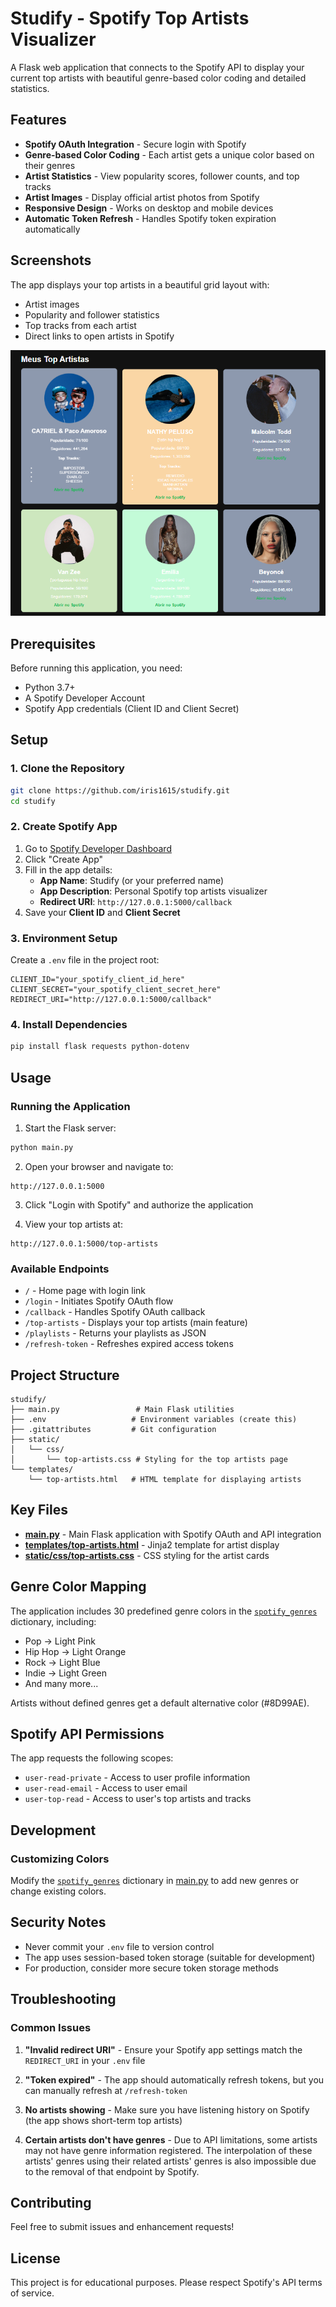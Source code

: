 # Studify - Spotify Top Artists Visualizer

A Flask web application that connects to the Spotify API to display your current top artists with beautiful genre-based color coding and detailed statistics.

## Features

- **Spotify OAuth Integration** - Secure login with Spotify
- **Genre-based Color Coding** - Each artist gets a unique color based on their genres
- **Artist Statistics** - View popularity scores, follower counts, and top tracks
- **Artist Images** - Display official artist photos from Spotify
- **Responsive Design** - Works on desktop and mobile devices
- **Automatic Token Refresh** - Handles Spotify token expiration automatically

## Screenshots

The app displays your top artists in a beautiful grid layout with:
- Artist images
- Popularity and follower statistics
- Top tracks from each artist
- Direct links to open artists in Spotify

![App Preview](screenshots/studifyArtistCards.png)

## Prerequisites

Before running this application, you need:

- Python 3.7+
- A Spotify Developer Account
- Spotify App credentials (Client ID and Client Secret)

## Setup

### 1. Clone the Repository

```bash
git clone https://github.com/iris1615/studify.git
cd studify
```

### 2. Create Spotify App

1. Go to [Spotify Developer Dashboard](https://developer.spotify.com/dashboard)
2. Click "Create App"
3. Fill in the app details:
   - **App Name**: Studify (or your preferred name)
   - **App Description**: Personal Spotify top artists visualizer
   - **Redirect URI**: `http://127.0.0.1:5000/callback`
4. Save your **Client ID** and **Client Secret**

### 3. Environment Setup

Create a `.env` file in the project root:

```env
CLIENT_ID="your_spotify_client_id_here"
CLIENT_SECRET="your_spotify_client_secret_here"
REDIRECT_URI="http://127.0.0.1:5000/callback"
```

### 4. Install Dependencies

```bash
pip install flask requests python-dotenv
```

## Usage

### Running the Application

1. Start the Flask server:
```bash
python main.py
```

2. Open your browser and navigate to:
```
http://127.0.0.1:5000
```

3. Click "Login with Spotify" and authorize the application

4. View your top artists at:
```
http://127.0.0.1:5000/top-artists
```

### Available Endpoints

- `/` - Home page with login link
- `/login` - Initiates Spotify OAuth flow
- `/callback` - Handles Spotify OAuth callback
- `/top-artists` - Displays your top artists (main feature)
- `/playlists` - Returns your playlists as JSON
- `/refresh-token` - Refreshes expired access tokens

## Project Structure

```
studify/
├── main.py                 # Main Flask utilities
├── .env                   # Environment variables (create this)
├── .gitattributes         # Git configuration
├── static/
│   └── css/
│       └── top-artists.css # Styling for the top artists page
└── templates/
    └── top-artists.html   # HTML template for displaying artists
```

## Key Files

- **[main.py](main.py)** - Main Flask application with Spotify OAuth and API integration
- **[templates/top-artists.html](templates/top-artists.html)** - Jinja2 template for artist display
- **[static/css/top-artists.css](static/css/top-artists.css)** - CSS styling for the artist cards

## Genre Color Mapping

The application includes 30 predefined genre colors in the [`spotify_genres`](main.py) dictionary, including:

- Pop → Light Pink
- Hip Hop → Light Orange  
- Rock → Light Blue
- Indie → Light Green
- And many more...

Artists without defined genres get a default alternative color (#8D99AE).

## Spotify API Permissions

The app requests the following scopes:
- `user-read-private` - Access to user profile information
- `user-read-email` - Access to user email
- `user-top-read` - Access to user's top artists and tracks

## Development

### Customizing Colors

Modify the [`spotify_genres`](main.py) dictionary in [main.py](main.py) to add new genres or change existing colors.

## Security Notes

- Never commit your `.env` file to version control
- The app uses session-based token storage (suitable for development)
- For production, consider more secure token storage methods

## Troubleshooting

### Common Issues

1. **"Invalid redirect URI"** - Ensure your Spotify app settings match the `REDIRECT_URI` in your `.env` file

2. **"Token expired"** - The app should automatically refresh tokens, but you can manually refresh at `/refresh-token`

3. **No artists showing** - Make sure you have listening history on Spotify (the app shows short-term top artists)

4. **Certain artists don't have genres** - Due to API limitations, some artists may not have genre information registered. The interpolation of these artists' genres using their related artists' genres is also impossible due to the removal of that endpoint by Spotify.

## Contributing

Feel free to submit issues and enhancement requests!

## License

This project is for educational purposes. Please respect Spotify's API terms of service.